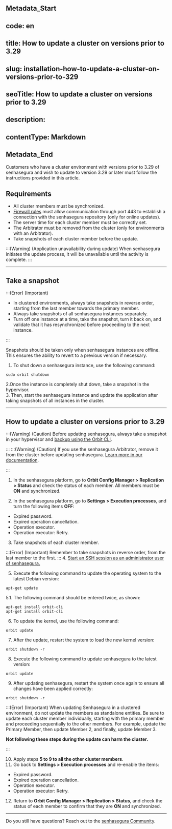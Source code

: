## Metadata_Start 
## code: en
## title: How to update a cluster on versions prior to 3.29 
## slug: installation-how-to-update-a-cluster-on-versions-prior-to-329 
## seoTitle: How to update a cluster on versions prior to 3.29 
## description:  
## contentType: Markdown 
## Metadata_End

Customers who have a cluster environment with versions prior to 3.29 of senhasegura and wish to update to version 3.29 or later must follow the instructions provided in this article.

## Requirements

* All cluster members must be synchronized.
* [Firewall rules](/v3-32/docs/installation-firewall-rules) must allow communication through port 443 to establish a connection with the senhasegura repository (only for online updates). 
* The server time for each cluster member must be correctly set.
* The Arbitrator must be removed from the cluster (only for environments with an Arbitrator).
* Take snapshots of each cluster member before the update.


:::(Warning) (Application unavailability during update)
When senhasegura initiates the update process, it will be unavailable until the activity is complete.
:::

* * *

## Take a snapshot

:::(Error) (Important)

* In clustered environments, always take snapshots in reverse order, starting from the last member towards the primary member.
* Always take snapshots of all senhasegura instances separately.
* Turn off one instance at a time, take the snapshot, turn it back on, and validate that it has resynchronized before proceeding to the next instance.


:::

Snapshots should be taken only when senhasegura instances are offline. This ensures the ability to revert to a previous version if necessary.



1. To shut down a senhasegura instance, use the following command:

```Shell
sudo orbit shutdown
```
2.Once the instance is completely shut down, take a snapshot in the hypervisor.   
3. Then, start the senhasegura instance and update the application after taking snapshots of all instances in the cluster.



* * *

## How to update a cluster on versions prior to 3.29

:::(Warning) (Caution)
Before updating senhasegura, always take a snapshot in your hypervisor and [backup using the Orbit CLI](/v3-32/docs/orbit-cli-set-up-backup-schedule).

:::
:::(Warning) (Caution)
If you use the senhasegura Arbitrator, remove it from the cluster before updating senhasegura. [Learn more in our documentation](/v3-32/docs/arbitrator-remove-arbitrator).

:::

1. In the senhasegura platform, go to **Orbit Config Manager > Replication > Status** and check the status of each member. All members must be **ON** and synchronized.


2. In the senhasegura platform, go to **Settings > Execution processes**, and turn the following items **OFF**:



* Expired password.
* Expired operation cancellation. 
* Operation executor.
* Operation executor: Retry.


3. Take snapshots of each cluster member. 

:::(Error) (Important)
Remember to take snapshots in reverse order, from the last member to the first.
:::
4. [Start an SSH session as an administrator user of senhasegura.](/v3-32/docs/administration-ssh-access)




5. Execute the following command to update the operating system to the latest Debian version:


```Shell
apt-get update
```
5.1.  The following command should be entered twice, as shown:


 
```Shell
apt-get install orbit-cli
apt-get install orbit-cli
```
6. To update the kernel, use the following command:
```Shell
orbit update
```
7. After the update, restart the system to load the new kernel version:
```Shell
orbit shutdown -r
```
8. Execute the following command to update senhasegura to the latest version:
```Shell
orbit update
```
9. After updating senhasegura, restart the system once again to ensure all changes have been applied correctly:


```Shell
orbit shutdown -r
```
:::(Error) (Important)
When updating Senhasegura in a clustered environment, do not update the members as standalone entities. Be sure to update each cluster member individually, starting with the primary member and proceeding sequentially to the other members. For example, update the Primary Member, then update Member 2, and finally, update Member 3. 

**Not following these steps during the update can harm the cluster.**

:::

10. Apply steps **5 to 9 to all the other cluster members**.
11. Go back to **Settings > Execution processes** and re-enable the items:



* Expired password.
* Expired operation cancellation.
* Operation executor.
* Operation executor: Retry.

12. Return to **Orbit Config Manager > Replication > Status**, and check the status of each member to confirm that they are **ON** and synchronized.



* * *

Do you still have questions? Reach out to the [senhasegura Community](https://community.senhasegura.io/).
